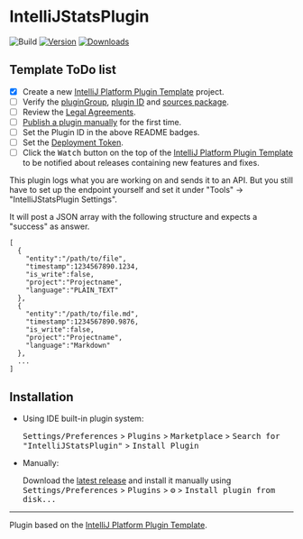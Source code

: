 # IntelliJStatsPlugin

![Build](https://github.com/Novusvetus/IntelliJStatsPlugin/workflows/Build/badge.svg)
[![Version](https://img.shields.io/jetbrains/plugin/v/PLUGIN_ID.svg)](https://plugins.jetbrains.com/plugin/PLUGIN_ID)
[![Downloads](https://img.shields.io/jetbrains/plugin/d/PLUGIN_ID.svg)](https://plugins.jetbrains.com/plugin/PLUGIN_ID)

## Template ToDo list
- [x] Create a new [IntelliJ Platform Plugin Template][template] project.
- [ ] Verify the [pluginGroup](/gradle.properties), [plugin ID](/src/main/resources/META-INF/plugin.xml) and [sources package](/src/main/kotlin).
- [ ] Review the [Legal Agreements](https://plugins.jetbrains.com/docs/marketplace/legal-agreements.html).
- [ ] [Publish a plugin manually](https://plugins.jetbrains.com/docs/intellij/publishing-plugin.html?from=IJPluginTemplate) for the first time.
- [ ] Set the Plugin ID in the above README badges.
- [ ] Set the [Deployment Token](https://plugins.jetbrains.com/docs/marketplace/plugin-upload.html).
- [ ] Click the <kbd>Watch</kbd> button on the top of the [IntelliJ Platform Plugin Template][template] to be notified about releases containing new features and fixes.

<!-- Plugin description -->
This plugin logs what you are working on and sends it to an API. But you still have to set up the endpoint yourself and set it under "Tools" -> "IntelliJStatsPlugin Settings".

It will post a JSON array with the following structure and expects a "success" as answer.

```
[
  {
    "entity":"/path/to/file",
    "timestamp":1234567890.1234,
    "is_write":false,
    "project":"Projectname",
    "language":"PLAIN_TEXT"
  },
  {
    "entity":"/path/to/file.md",
    "timestamp":1234567890.9876,
    "is_write":false,
    "project":"Projectname",
    "language":"Markdown"
  },
  ...
]
```
<!-- Plugin description end -->

## Installation

- Using IDE built-in plugin system:
  
  <kbd>Settings/Preferences</kbd> > <kbd>Plugins</kbd> > <kbd>Marketplace</kbd> > <kbd>Search for "IntelliJStatsPlugin"</kbd> >
  <kbd>Install Plugin</kbd>
  
- Manually:

  Download the [latest release](https://github.com/Novusvetus/IntelliJStatsPlugin/releases/latest) and install it manually using
  <kbd>Settings/Preferences</kbd> > <kbd>Plugins</kbd> > <kbd>⚙️</kbd> > <kbd>Install plugin from disk...</kbd>


---
Plugin based on the [IntelliJ Platform Plugin Template][template].

[template]: https://github.com/JetBrains/intellij-platform-plugin-template
